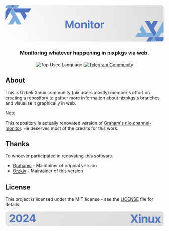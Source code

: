 <p align="center">
    <img src=".github/assets/header.png" alt="Xinux'es {Monitor}">
</p>

<p align="center">
    <h3 align="center">Monitoring whatever happening in nixpkgs via web.</h3>
</p>

<p align="center">
    <img align="center" src="https://img.shields.io/github/languages/top/xinux-org/monitor?style=flat&logo=nixos&logoColor=5277C3&labelColor=ffffff&color=ffffff" alt="Top Used Language">
    <a href="https://t.me/xinux"><img align="center" src="https://img.shields.io/badge/Chat-grey?style=flat&logo=telegram&logoColor=5277C3&labelColor=ffffff&color=ffffff" alt="Telegram Community"></a>
</p>

## About

This is Uzbek Xinux community (nix users mostly) member's effort on creating a repository to gather more information about nixpkgs's branches and visualise it graphically in web.

> [!NOTE]
> This repository is actually renovated version of [Graham's nix-channel-monitor](https://github.com/grahamc/nix-channel-monitor). He deserves most of the credits for this work.

## Thanks

To whoever participated in renovating this software.

- [Grahamc](https://github.com/grahamc) - Maintainer of original version
- [Orzklv](https://github.com/orzklv) - Maintainer of this version

## License

This project is licensed under the MIT license - see the [LICENSE](LICENSE) file for details.

<p align="center">
    <img src=".github/assets/footer.png" alt="Xinux'es {Monitor}">
</p>
